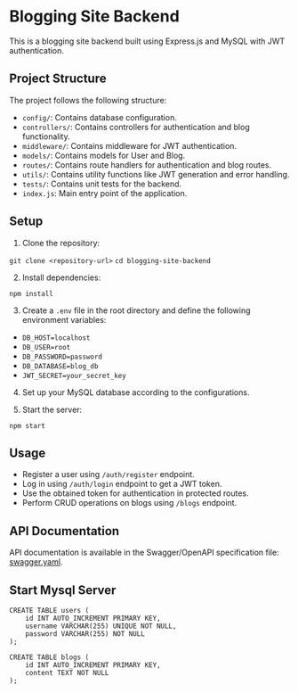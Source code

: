 # Blogging Site Backend

This is a blogging site backend built using Express.js and MySQL with JWT authentication.

## Project Structure

The project follows the following structure:

- `config/`: Contains database configuration.
- `controllers/`: Contains controllers for authentication and blog functionality.
- `middleware/`: Contains middleware for JWT authentication.
- `models/`: Contains models for User and Blog.
- `routes/`: Contains route handlers for authentication and blog routes.
- `utils/`: Contains utility functions like JWT generation and error handling.
- `tests/`: Contains unit tests for the backend.
- `index.js`: Main entry point of the application.

## Setup

1. Clone the repository:

`git clone <repository-url>`
`cd blogging-site-backend`


2. Install dependencies:

`npm install`


3. Create a `.env` file in the root directory and define the following environment variables:

- `DB_HOST=localhost`
- `DB_USER=root`
- `DB_PASSWORD=password`
- `DB_DATABASE=blog_db`
- `JWT_SECRET=your_secret_key`


4. Set up your MySQL database according to the configurations.

5. Start the server:

`npm start`


## Usage

- Register a user using `/auth/register` endpoint.
- Log in using `/auth/login` endpoint to get a JWT token.
- Use the obtained token for authentication in protected routes.
- Perform CRUD operations on blogs using `/blogs` endpoint.

## API Documentation

API documentation is available in the Swagger/OpenAPI specification file: [swagger.yaml](./swagger.yaml).

## Start Mysql Server 

```
CREATE TABLE users (
    id INT AUTO_INCREMENT PRIMARY KEY,
    username VARCHAR(255) UNIQUE NOT NULL,
    password VARCHAR(255) NOT NULL
);

CREATE TABLE blogs (
    id INT AUTO_INCREMENT PRIMARY KEY,
    content TEXT NOT NULL
);
```
